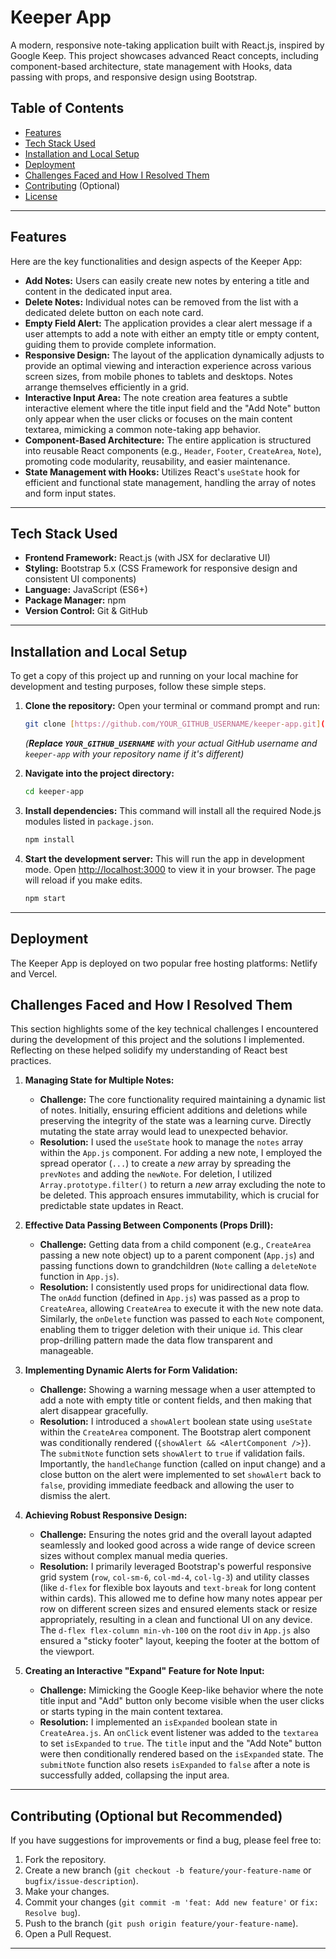 # Keeper App

A modern, responsive note-taking application built with React.js, inspired by Google Keep. This project showcases advanced React concepts, including component-based architecture, state management with Hooks, data passing with props, and responsive design using Bootstrap.

## Table of Contents

* [Features](#features)
* [Tech Stack Used](#tech-stack-used)
* [Installation and Local Setup](#installation-and-local-setup)
* [Deployment](#deployment)
* [Challenges Faced and How I Resolved Them](#challenges-faced-and-how-i-resolved-them)
* [Contributing](#contributing) (Optional)
* [License](#license)

---

## Features

Here are the key functionalities and design aspects of the Keeper App:

* **Add Notes:** Users can easily create new notes by entering a title and content in the dedicated input area.
* **Delete Notes:** Individual notes can be removed from the list with a dedicated delete button on each note card.
* **Empty Field Alert:** The application provides a clear alert message if a user attempts to add a note with either an empty title or empty content, guiding them to provide complete information.
* **Responsive Design:** The layout of the application dynamically adjusts to provide an optimal viewing and interaction experience across various screen sizes, from mobile phones to tablets and desktops. Notes arrange themselves efficiently in a grid.
* **Interactive Input Area:** The note creation area features a subtle interactive element where the title input field and the "Add Note" button only appear when the user clicks or focuses on the main content textarea, mimicking a common note-taking app behavior.
* **Component-Based Architecture:** The entire application is structured into reusable React components (e.g., `Header`, `Footer`, `CreateArea`, `Note`), promoting code modularity, reusability, and easier maintenance.
* **State Management with Hooks:** Utilizes React's `useState` hook for efficient and functional state management, handling the array of notes and form input states.

---

## Tech Stack Used

* **Frontend Framework:** React.js (with JSX for declarative UI)
* **Styling:** Bootstrap 5.x (CSS Framework for responsive design and consistent UI components)
* **Language:** JavaScript (ES6+)
* **Package Manager:** npm
* **Version Control:** Git & GitHub

---

## Installation and Local Setup

To get a copy of this project up and running on your local machine for development and testing purposes, follow these simple steps.

1.  **Clone the repository:**
    Open your terminal or command prompt and run:
    ```bash
    git clone [https://github.com/YOUR_GITHUB_USERNAME/keeper-app.git](https://github.com/YOUR_GITHUB_USERNAME/keeper-app.git)
    ```
    *(**Replace `YOUR_GITHUB_USERNAME`** with your actual GitHub username and `keeper-app` with your repository name if it's different)*

2.  **Navigate into the project directory:**
    ```bash
    cd keeper-app
    ```

3.  **Install dependencies:**
    This command will install all the required Node.js modules listed in `package.json`.
    ```bash
    npm install
    ```

4.  **Start the development server:**
    This will run the app in development mode. Open [http://localhost:3000](http://localhost:3000) to view it in your browser. The page will reload if you make edits.
    ```bash
    npm start
    ```

---

## Deployment

The Keeper App is deployed on two popular free hosting platforms: Netlify and Vercel.



## Challenges Faced and How I Resolved Them

This section highlights some of the key technical challenges I encountered during the development of this project and the solutions I implemented. Reflecting on these helped solidify my understanding of React best practices.

1.  **Managing State for Multiple Notes:**
    * **Challenge:** The core functionality required maintaining a dynamic list of notes. Initially, ensuring efficient additions and deletions while preserving the integrity of the state was a learning curve. Directly mutating the state array would lead to unexpected behavior.
    * **Resolution:** I used the `useState` hook to manage the `notes` array within the `App.js` component. For adding a new note, I employed the spread operator (`...`) to create a *new* array by spreading the `prevNotes` and adding the `newNote`. For deletion, I utilized `Array.prototype.filter()` to return a *new* array excluding the note to be deleted. This approach ensures immutability, which is crucial for predictable state updates in React.

2.  **Effective Data Passing Between Components (Props Drill):**
    * **Challenge:** Getting data from a child component (e.g., `CreateArea` passing a new note object) up to a parent component (`App.js`) and passing functions down to grandchildren (`Note` calling a `deleteNote` function in `App.js`).
    * **Resolution:** I consistently used props for unidirectional data flow. The `onAdd` function (defined in `App.js`) was passed as a prop to `CreateArea`, allowing `CreateArea` to execute it with the new note data. Similarly, the `onDelete` function was passed to each `Note` component, enabling them to trigger deletion with their unique `id`. This clear prop-drilling pattern made the data flow transparent and manageable.

3.  **Implementing Dynamic Alerts for Form Validation:**
    * **Challenge:** Showing a warning message when a user attempted to add a note with empty title or content fields, and then making that alert disappear gracefully.
    * **Resolution:** I introduced a `showAlert` boolean state using `useState` within the `CreateArea` component. The Bootstrap alert component was conditionally rendered (`{showAlert && <AlertComponent />}`). The `submitNote` function sets `showAlert` to `true` if validation fails. Importantly, the `handleChange` function (called on input change) and a close button on the alert were implemented to set `showAlert` back to `false`, providing immediate feedback and allowing the user to dismiss the alert.

4.  **Achieving Robust Responsive Design:**
    * **Challenge:** Ensuring the notes grid and the overall layout adapted seamlessly and looked good across a wide range of device screen sizes without complex manual media queries.
    * **Resolution:** I primarily leveraged Bootstrap's powerful responsive grid system (`row`, `col-sm-6`, `col-md-4`, `col-lg-3`) and utility classes (like `d-flex` for flexible box layouts and `text-break` for long content within cards). This allowed me to define how many notes appear per row on different screen sizes and ensured elements stack or resize appropriately, resulting in a clean and functional UI on any device. The `d-flex flex-column min-vh-100` on the root `div` in `App.js` also ensured a "sticky footer" layout, keeping the footer at the bottom of the viewport.

5.  **Creating an Interactive "Expand" Feature for Note Input:**
    * **Challenge:** Mimicking the Google Keep-like behavior where the note title input and "Add" button only become visible when the user clicks or starts typing in the main content textarea.
    * **Resolution:** I implemented an `isExpanded` boolean state in `CreateArea.js`. An `onClick` event listener was added to the `textarea` to set `isExpanded` to `true`. The `title` input and the "Add Note" button were then conditionally rendered based on the `isExpanded` state. The `submitNote` function also resets `isExpanded` to `false` after a note is successfully added, collapsing the input area.

---

## Contributing (Optional but Recommended)

If you have suggestions for improvements or find a bug, please feel free to:

1.  Fork the repository.
2.  Create a new branch (`git checkout -b feature/your-feature-name` or `bugfix/issue-description`).
3.  Make your changes.
4.  Commit your changes (`git commit -m 'feat: Add new feature'` or `fix: Resolve bug`).
5.  Push to the branch (`git push origin feature/your-feature-name`).
6.  Open a Pull Request.

---
